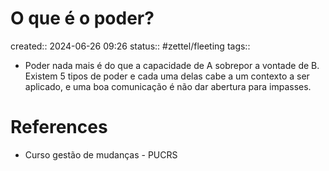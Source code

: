 # O que é o poder?
created:: 2024-06-26 09:26
status:: #zettel/fleeting
tags:: 

-  Poder nada mais é do que a capacidade de A sobrepor a vontade de B. Existem 5 tipos de poder e cada uma delas cabe a um contexto a ser aplicado, e uma boa comunicação é não dar abertura para impasses.

# References
-  Curso gestão de mudanças - PUCRS

